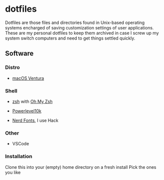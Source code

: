 # dotfiles
Dotfiles are those files and directories found in Unix-based operating systems encharged of saving customization settings of user applications.
These are my personal dotfiles to keep them archived in case I screw up my system switch computers and need to get things settled quickly.
## Software

### Distro
- [macOS Ventura](https://www.apple.com/at/macos/ventura/)

### Shell
- [zsh](https://github.com/zsh-users/zsh) with [Oh My Zsh](https://github.com/ohmyzsh/ohmyzsh)

- [Powerlevel10k](https://github.com/romkatv/powerlevel10k)

- [Nerd Fonts](https://github.com/ryanoasis/nerd-fonts), I use Hack

### Other
- VSCode

### Installation
Clone this into your (empty) home directory on a fresh install
Pick the ones you like

